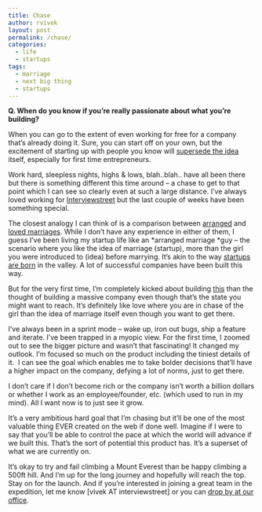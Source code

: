 ```yaml
---
title: Chase
author: rvivek
layout: post
permalink: /chase/
categories:
  - life
  - startups
tags:
  - marriage
  - next big thing
  - startups
---
```

**Q. When do you know if you&#8217;re really passionate about what you&#8217;re building?**

When you can go to the extent of even working for free for a company that&#8217;s already doing it. Sure, you can start off on your own, but the excitement of starting up with people you know will [supersede the idea][1] itself, especially for first time entrepreneurs.

Work hard, sleepless nights, highs & lows, blah..blah.. have all been there but there is something different this time around &#8211; a chase to get to that point which I can see so clearly even at such a large distance. I&#8217;ve always loved working for [Interviewstreet][2] but the last couple of weeks have been something special.

The closest analogy I can think of is a comparison between [arranged][3] and [loved marriages][4]. While I don&#8217;t have any experience in either of them, I guess I&#8217;ve been living my startup life like an *arranged marriage *guy &#8211; the scenario where you like the idea of marriage (startup), more than the girl you were introduced to (idea) before marrying. It&#8217;s akin to the way [startups are born][5] in the valley. A lot of successful companies have been built this way.

But for the very first time, I&#8217;m completely kicked about building [this][6] than the thought of building a massive company even though that&#8217;s the state you might want to reach. It&#8217;s definitely like love where you are in chase of the girl than the idea of marriage itself even though you want to get there.

I&#8217;ve always been in a sprint mode &#8211; wake up, iron out bugs, ship a feature and iterate. I&#8217;ve been trapped in a myopic view. For the first time, I zoomed out to see the bigger picture and wasn&#8217;t that fascinating! It changed my outlook. I&#8217;m focused so much on the product including the tiniest details of it.  I can see the goal which enables me to take bolder decisions that&#8217;ll have a higher impact on the company, defying a lot of norms, just to get there.

I don&#8217;t care if I don&#8217;t become rich or the company isn&#8217;t worth a billion dollars or whether I work as an employee/founder, etc. (which used to run in my mind). All I want now is to just see it grow.

It&#8217;s a very ambitious hard goal that I&#8217;m chasing but it&#8217;ll be one of the most valuable thing EVER created on the web if done well. Imagine if I were to say that you&#8217;ll be able to control the pace at which the world will advance if we built this. That&#8217;s the sort of potential this product has. It&#8217;s a superset of what we are currently on.

It&#8217;s okay to try and fail climbing a Mount Everest than be happy climbing a 500ft hill. And I&#8217;m up for the long journey and hopefully will reach the top. Stay on for the launch. And if you&#8217;re interested in joining a great team in the expedition, let me know [vivek AT interviewstreet] or you can [drop by at our office][7].

 [1]: http://ycombinator.com/noidea.html
 [2]: http://interviewstreet.com/
 [3]: http://en.wikipedia.org/wiki/Arranged_marriage
 [4]: http://en.wikipedia.org/wiki/Love_marriage
 [5]: http://x.com/paulg/status/184079333323837440
 [6]: http://www.friennection.com/coming_soon.jpg
 [7]: https://summergames.interviewstreet.com/challenges/dashboard/#problem/4fd89e65be543